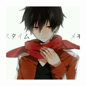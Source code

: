 ![2019-01-13/19:43:44.jpeg](https://github.com/Dawn-K/PictureBed/raw/master/2019-01-13/19:43:44.jpeg)
